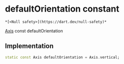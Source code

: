 


# defaultOrientation constant




    *[<Null safety>](https://dart.dev/null-safety)*


[Axis](https://api.flutter.dev/flutter/painting/Axis.html) const defaultOrientation
  







## Implementation

```dart
static const Axis defaultOrientation = Axis.vertical;


```







